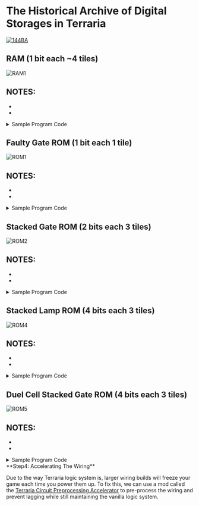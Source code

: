 # The Historical Archive of Digital Storages in Terraria

[![144BA](https://github-production-user-asset-6210df.s3.amazonaws.com/33048298/282906081-af2ea8cc-42d1-41cb-9612-1ffc469181bc.png)](https://www.youtube.com/watch?v=bE96Vxmg8Xw "Terraria largest possible pixelbox display - Click to Watch!")

## **RAM (1 bit each ~4 tiles)**
![RAM1](https://github.com/RussDev7/TerrariaDigitalStorage/assets/33048298/4eafa669-5ab4-4451-8220-50534bb197ea)

NOTES:
 - 
 - 
 - 
<details><summary>Sample Program Code</summary>
 
```c#

```
</details>

## **Faulty Gate ROM (1 bit each 1 tile)**
![ROM1](https://github.com/RussDev7/TerrariaDigitalStorage/assets/33048298/596920d3-c687-451f-b2d8-14e2ccb34918)

NOTES:
 - 
 - 
 - 
<details><summary>Sample Program Code</summary>
 
```c#

```
</details>

## **Stacked Gate ROM (2 bits each 3 tiles)**
![ROM2](https://github.com/RussDev7/TerrariaDigitalStorage/assets/33048298/7ef192c2-6c3e-4a11-8226-b07321c82654)

NOTES:
 - 
 - 
 - 
<details><summary>Sample Program Code</summary>
 
```c#

```
</details>

## **Stacked Lamp ROM (4 bits each 3 tiles)**
![ROM4](https://github.com/RussDev7/TerrariaDigitalStorage/assets/33048298/fbc6edb4-6493-481f-90db-829f45200f79)

NOTES:
 - 
 - 
 - 
<details><summary>Sample Program Code</summary>
 
```c#

```
</details>

## **Duel Cell Stacked Gate ROM (4 bits each 3 tiles)**
![ROM5](https://github.com/RussDev7/TerrariaDigitalStorage/assets/33048298/07ed023c-4d58-48f1-8a55-5d3ba1e9496c)

NOTES:
 - 
 - 
 - 
<details><summary>Sample Program Code</summary>
 
```c#

```
</details>
**Step4: Accelerating The Wiring**

Due to the way Terraria logic system is, larger wiring builds will freeze your game each time you power them up. To fix this, we can use a mod called the [Terraria Circuit Preprocessing Accelerator](https://github.com/RussDev7/TerrariaCircuitPreprocessingAccelerator-1.4.4.9) to pre-process the wiring and prevent lagging while still maintaining the vanilla logic system.
